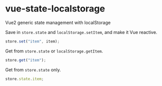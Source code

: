 # vue-state-localstorage
Vue2 generic state management with localStorage

Save in `store.state` and `localStorage.setItem`, and make it Vue reactive.
```js
store.set("item", item);
```

Get from `store.state` or `localStorage.getItem`.
```js
store.get("item");
```

Get from `store.state` only.
```js
store.state.item;
```
